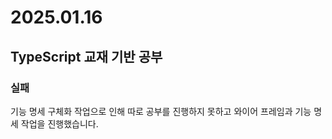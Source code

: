 # 2025.01.16

## TypeScript 교재 기반 공부

### 실패

기능 명세 구체화 작업으로 인해 따로 공부를 진행하지 못하고 와이어 프레임과 기능 명세 작업을 진행했습니다.
